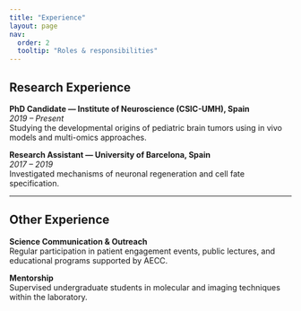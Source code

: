 ```yaml
---
title: "Experience"
layout: page
nav:
  order: 2
  tooltip: "Roles & responsibilities"
---
```


## Research Experience

**PhD Candidate — Institute of Neuroscience (CSIC-UMH), Spain**  
*2019 – Present*  
Studying the developmental origins of pediatric brain tumors using in vivo models and multi-omics approaches.

**Research Assistant — University of Barcelona, Spain**  
*2017 – 2019*  
Investigated mechanisms of neuronal regeneration and cell fate specification.

---

## Other Experience

**Science Communication & Outreach**  
Regular participation in patient engagement events, public lectures, and educational programs supported by AECC.

**Mentorship**  
Supervised undergraduate students in molecular and imaging techniques within the laboratory.
